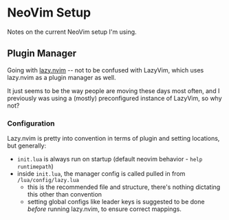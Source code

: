# NeoVim Setup 

Notes on the current NeoVim setup I'm using. 

## Plugin Manager 

Going with [lazy.nvim](https://lazy.folke.io) -- not to be confused with LazyVim, which uses lazy.nvim as a plugin manager as well. 

It just seems to be the way people are moving these days most often, 
and I previously was using a (mostly) preconfigured instance of LazyVim, 
so why not?


### Configuration 

Lazy.nvim is pretty into convention in terms of plugin and setting locations, but generally:

- `init.lua` is always run on startup (default neovim behavior - `help runtimepath`)
- inside `init.lua`, the manager config is called pulled in from `/lua/config/lazy.lua`
  - this is the recommended file and structure, there's nothing dictating this other than convention
  - setting global configs like leader keys is suggested to be done *before* running lazy.nvim, to ensure correct mappings. 
